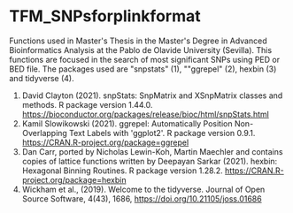 # TFM_SNPsforplinkformat
Functions used in Master's Thesis in the Master's Degree in Advanced Bioinformatics Analysis at the Pablo de Olavide University (Sevilla).
This functions are focused in the search of most significant SNPs using PED or BED file. The packages used are "snpstats" (1), ""ggrepel" (2), hexbin (3) and tidyverse (4).


1. David Clayton (2021). snpStats: SnpMatrix and XSnpMatrix classes and methods. R package version 1.44.0. https://bioconductor.org/packages/release/bioc/html/snpStats.html
2. Kamil Slowikowski (2021). ggrepel: Automatically Position Non-Overlapping Text Labels with 'ggplot2'. R package version 0.9.1.
  https://CRAN.R-project.org/package=ggrepel
3. Dan Carr, ported by Nicholas Lewin-Koh, Martin Maechler and contains copies of lattice functions written by Deepayan Sarkar (2021). hexbin:
   Hexagonal Binning Routines. R package version 1.28.2. https://CRAN.R-project.org/package=hexbin
4. Wickham et al., (2019). Welcome to the tidyverse. Journal of Open Source Software, 4(43), 1686, https://doi.org/10.21105/joss.01686
